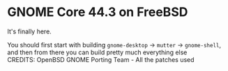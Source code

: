 # GNOME Core 44.3 on FreeBSD
It's finally here.

You should first start with building `gnome-desktop` -> `mutter` -> `gnome-shell`, and then from there you can build pretty much everything else
<br>
CREDITS:
OpenBSD GNOME Porting Team - All the patches used
